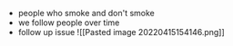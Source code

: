- people who smoke and don't smoke
- we follow people over time 
- follow up issue
![[Pasted image 20220415154146.png]]
